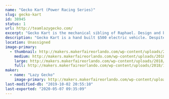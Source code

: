 ```yaml
---
name: "Gecko Kart (Power Racing Series)"
slug: gecko-kart
id: 38945
status: 1
url: http://teamlazygecko.com/
excerpt: "Gecko Kart is the mechanical sibling of Raphael. Design and built to compete in the Power Racing Series."
description: "Gecko Kart is a hand built $500 electric vehicle. Despite it's cost, Gecko Kart features a 48v 1800w Brushless motor, powered by industry leading Chevy Volt Lithium batteries. Topping out at 20mph, this Kart is quick like"
location: Unassigned
image-primary:
  - thumbnail: http://makers.makerfaireorlando.com/wp-content/uploads/2018/10/45006023_10156678709816163_2959040559215280128_o-150x150.jpg
    medium: http://makers.makerfaireorlando.com/wp-content/uploads/2018/10/45006023_10156678709816163_2959040559215280128_o-300x200.jpg
    large: http://makers.makerfaireorlando.com/wp-content/uploads/2018/10/45006023_10156678709816163_2959040559215280128_o-1024x683.jpg
    full: http://makers.makerfaireorlando.com/wp-content/uploads/2018/10/45006023_10156678709816163_2959040559215280128_o.jpg
maker:
  - name: "Lazy Gecko"
    image-primary: http://makers.makerfaireorlando.com/wp-content/uploads/2017/08/Lazy-Gecko-Solid-Vintage7.7-799x1024.png
last-modified-db: "2019-10-02 20:55:10"
last-exported: "2020-05-07 09:35:09"
---
```

